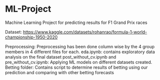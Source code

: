 # ML-Project
Machine Learning Project for predicting results for F1 Grand Prix races

Dataset: https://www.kaggle.com/datasets/rohanrao/formula-1-world-championship-1950-2020

Preprocessing: Preprocessing has been done column wise by the 4 group members in 4 different files for each.
eda.ipynb: contains exploratory data analysis on the final dataset
post_without_cv.ipynb and pre_without_cv.ipynb: Applying ML models on different datasets created.
Betting folder: Contains script to determine results of betting using our prediction and comparing with other betting forecasts
